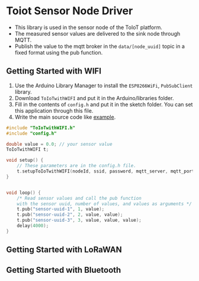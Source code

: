 # Toiot Sensor Node Driver
* This library is used in the sensor node of the ToIoT platform.  
* The measured sensor values are delivered to the sink node through MQTT.
* Publish the value to the mqtt broker in the `data/[node_uuid]` topic in a fixed format using the pub function.

## Getting Started with WIFI
1. Use the Arduino Library Manager to install the `ESP8266WiFi`, `PubSubClient` library.
2. Download `ToIoTwithWIFI` and put it in the Arduino/libraries folder.
3. Fill in the contents of `config.h` and put it in the sketch folder. You can set this application through this file.
4. Write the main source code like [example](https://github.com/SSU-NC/toiot-sensor-node-driver/blob/dev/ToIoTwithWIFI/examples/ToIoTwithWIFI/ToIoTwithWIFI.ino).

```c++
#include "ToIoTwithWIFI.h"
#include "config.h"

double value = 0.0; // your sensor value 
ToIoTwithWIFI t;

void setup() {
    // These parameters are in the config.h file.
    t.setupToIoTwithWIFI(nodeId, ssid, password, mqtt_server, mqtt_port);
}


void loop() {
    /* Read sensor values and call the pub function 
    with the sensor uuid, number of values, and values as arguments */
    t.pub("sensor-uuid-1", 1, value);
    t.pub("sensor-uuid-2", 2, value, value);
    t.pub("sensor-uuid-3", 3, value, value, value);
    delay(4000); 
}
```

## Getting Started with LoRaWAN

## Getting Started with Bluetooth

